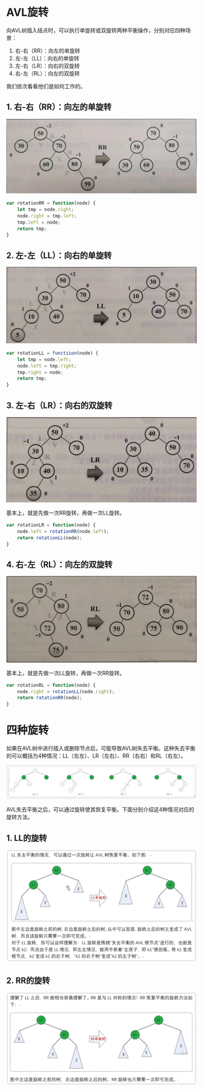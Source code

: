 # AVL旋转
向AVL树插入结点时，可以执行单旋转或双旋转两种平衡操作，分别对应四种场景：
1. 右-右（RR）：向左的单旋转
2. 左-左（LL）：向右的单旋转
3. 左-右（LR）：向右的双旋转
4. 右-左（RL）：向左的双旋转

我们依次看看他们是如何工作的。

## 1. 右-右（RR）：向左的单旋转
![RR](../images/AVL_RR.jpg)

```javascript
var rotationRR = function(node) {
    let tmp = node.right;
    node.right = tmp.left;
    tmp.left = node;
    return tmp;
}
```

## 2. 左-左（LL）：向右的单旋转
![LL](../images/AVL_LL.jpg)

```javascript
var rotationLL = functiion(node) {
    let tmp = node.left;
    node.left = tmp.right;
    tmp.right = node;
    return tmp;
}
```

## 3. 左-右（LR）：向右的双旋转
![LR](../images/AVL_LR.jpg)

基本上，就是先做一次RR旋转，再做一次LL旋转。

```javascript
var rotationLR = function(node) {
    node.left = rotationRR(node.left);
    return rotationLL(node);
}
```

## 4. 右-左（RL）：向左的双旋转
![RL](../images/AVL_RL.jpg)

基本上，就是先做一次LL旋转，再做一次RR旋转。

```javascript
var rotationRL = function(node) {
    node.right = rotationLL(node.right);
    return ratationRR(node);
}
```

# 四种旋转
如果在AVL树中进行插入或删除节点后，可能导致AVL树失去平衡。这种失去平衡的可以概括为4种情况：LL（左左）、LR（左右）、RR（右右）和RL（右左）。

![四种失去平衡的情况](../images/四种失去平衡的情况.png)

AVL失去平衡之后，可以通过旋转使其恢复平衡。下面分别介绍这4种情况对应的旋转方法。

## 1. LL的旋转
![LL](../images/LL.jpg)

## 2. RR的旋转
![LL](../images/RR.jpg)